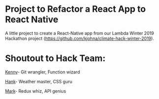# Project to Refactor a React App to React Native

A little project to create a React-Native app from our Lambda Winter 2019 Hackathon project (https://github.com/kjohna/climate-hack-winter-2019).

# Shoutout to Hack Team:
[Kenny](https://github.com/kjohna)- Git wrangler, Function wizard

[Hank](https://github.com/henron1)- Weather master, CSS guru

[Mark](https://github.com/invegat)- Redux whiz, API genius

